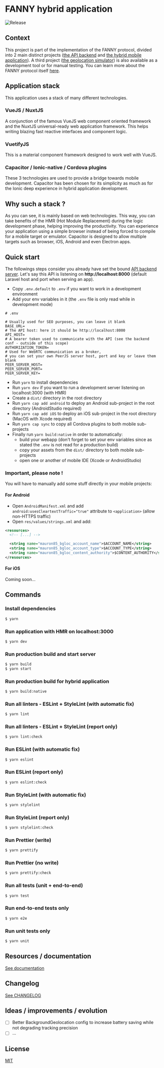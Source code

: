 # FANNY hybrid application

![Release](https://img.shields.io/badge/Release-0.1.1-blue.svg)

## Context

This project is part of the implementation of the FANNY protocol, divided into 2 main distinct projects
([the API backend](https://github.com/FANNY-20/FANNY-backend) and
[the hybrid mobile application](https://github.com/FANNY-20/FANNY-hybrid-app)).
A third project ([the geolocation simulator](https://github.com/FANNY-20/FANNY-geolocation-simulator))
is also available as a development tool or for manual testing.
You can learn more about the FANNY protocol itself [here](https://github.com/FANNY-20/The_FANNY_protocol_V0.1).

## Application stack

This application uses a stack of many different technologies.

### VueJS / NuxtJS

A conjunction of the famous VueJS web component oriented framework and the NuxtJS universal-ready web application framework.
This helps writing blazing fast reactive interfaces and component logic.

### VuetifyJS

This is a material component framework designed to work well with VueJS.

### Capacitor / Ionic-native / Cordova plugins

These 3 technologies are used to provide a bridge towards mobile development. Capacitor has been chosen for its simplicity
as much as for the Ionic deep experience in hybrid application development.

## Why such a stack ?

As you can see, it is mainly based on web technologies. This way, you can take benefits of the HMR
(Hot Module Replacement) during the logic development phase, helping improving the productivity.
You can experience your application using a simple browser instead of being forced to compile for a mobile target or emulator.
Capacitor is designed to allow multiple targets such as browser, iOS, Android and even Electron apps.

## Quick start

The followings steps consider you already have set the bound [API backend server](https://github.com/FANNY-20/FANNY-backend).
Let's say this API is listening on **http://localhost:8000** (default Laravel host and port when serving an app).

- Copy `.env.default` to `.env` if you want to work in a development environment
- Add your env variables in it (the `.env` file is only read while in development mode)

```
# .env

# Usually used for SEO purposes, you can leave it blank
BASE_URL=
# The API host: here it should be http://localhost:8000
API_HOST=
# A bearer token used to communicate with the API (see the backend conf - outside of this scope)
AUTHORIZATION_TOKEN=
# Used for WebRTC communication as a broker,
# you can set your own PeerJS server host, port and key or leave them blank
PEER_SERVER_HOST=
PEER_SERVER_PORT=
PEER_SERVER_KEY=
```

- Run `yarn` to install dependencies
- Run `yarn dev` if you want to run a development server listening on localhost:3000 (with HMR)
- Create a `dist/` directory in the root directory
- Run `yarn cap add android` to deploy an Android sub-project in the root directory (AndroidStudio required)
- Run `yarn cap add iOS` to deploy an iOS sub-project in the root directory (MacOS with Xcode required)
- Run `yarn cap sync` to copy all Cordova plugins to both mobile sub-projects
- Finally run `yarn build:native` in order to automatically:
  - build your webapp (don't forget to set your env variables since as stated the `.env` is not read for a production build)
  - copy your assets from the `dist/` directory to both mobile sub-projects
  - open one or another of mobile IDE (Xcode or AndroidStudio)

### Important, please note !

You will have to manually add some stuff directly in your mobile projects:

#### For Android

- Open `AndroidManifest.xml` and add `android:usesCleartextTraffic="true"` attribute to `<application>` (allow non-HTTPS traffic)
- Open `res/values/strings.xml` and add:

```xml
<resources>
  <!-- [...] -->

  <string name="mauron85_bgloc_account_name">$ACCOUNT_NAME</string>
  <string name="mauron85_bgloc_account_type">$ACCOUNT_TYPE</string>
  <string name="mauron85_bgloc_content_authority">$CONTENT_AUTHORITY</string>
</resources>
```

#### For iOS

Coming soon...

## Commands

### Install dependencies

```bash
$ yarn
```

### Run application with HMR on localhost:3000

```bash
$ yarn dev
```

### Run production build and start server

```bash
$ yarn build
$ yarn start
```

### Run production build for hybrid application

```bash
$ yarn build:native
```

### Run all linters - ESLint + StyleLint (with automatic fix)

```bash
$ yarn lint
```

### Run all linters - ESLint + StyleLint (report only)

```bash
$ yarn lint:check
```

### Run ESLint (with automatic fix)

```bash
$ yarn eslint
```

### Run ESLint (report only)

```bash
$ yarn eslint:check
```

### Run StyleLint (with automatic fix)

```bash
$ yarn stylelint
```

### Run StyleLint (report only)

```bash
$ yarn stylelint:check
```

### Run Prettier (write)

```bash
$ yarn prettify
```

### Run Prettier (no write)

```bash
$ yarn prettify:check
```

### Run all tests (unit + end-to-end)

```bash
$ yarn test
```

### Run end-to-end tests only

```bash
$ yarn e2e
```

### Run unit tests only

```bash
$ yarn unit
```

## Resources / documentation

[See documentation](./DOCS.md)

## Changelog

[See CHANGELOG](./CHANGELOG.md)

## Ideas / improvements / evolution

- [ ] Better BackgroundGeolocation config to increase battery saving while not degrading tracking precision
- [ ] ...

## License

[MIT](./LICENSE)
